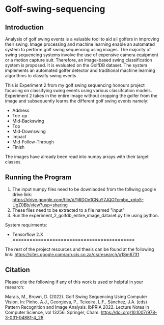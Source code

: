 # Golf-swing-sequencing

## Introduction
Analysis of golf swing events is a valuable tool to aid all golfers in improving their swing. Image processing and machine learning enable an automated system to perform golf swing sequencing using images. The majority of swing sequencing systems involve the use of expensive camera equipment or a motion capture suit. Therefore, an image-based swing classification system is proposed. It is evaluated on the GolfDB dataset. The system implements an automated golfer detector and traditional machine learning algorithms to classify swing events. 

This is Experiment 2 from my golf swing sequencing honours project focusing on classifying swing events using various classifcation models. 
Experiment 2 takes in the entire image without cropping the golfer from the image and subsequently learns the different golf swing events namely: 
  - Address
  - Toe-up
  - Mid-Backswing
  - Top
  - Mid-Downswing
  - Impact
  - Mid-Follow-Through
  - Finish
  
The images have already been read into numpy arrays with their target classes. 

## Running the Program
1. The input numpy files need to be downlaoded from the follwing google drive link: https://drive.google.com/file/d/1jRDOn1CNuY7JQOTcmbo_xnto5-UgZ0Bb/view?usp=sharing
2. These files need to be extracted to a file named "input"
3. Run the experiment_2_golfdb_entire_image_dataset.py file using python. 

System requirments: 
- Tensorflow 2.X
===========================================

The rest of the project resources and thesis can be found at the following link: https://sites.google.com/a/rucis.co.za/cs/research/g18m6731

## Citation
Please cite the following if any of this work is used or helpful in your research:

Marais, M., Brown, D. (2022). Golf Swing Sequencing Using Computer Vision. In: Pinho, A.J., Georgieva, P., Teixeira, L.F., Sánchez, J.A. (eds) Pattern Recognition and Image Analysis. IbPRIA 2022. Lecture Notes in Computer Science, vol 13256. Springer, Cham. https://doi.org/10.1007/978-3-031-04881-4_28
